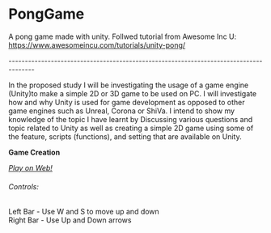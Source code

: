 # PongGame
A pong game made with unity. Follwed tutorial from Awesome Inc U: https://www.awesomeincu.com/tutorials/unity-pong/

--------------------------------------------------------------------------------------<br />

In the proposed study I will be investigating the usage of a game engine (Unity)to make a simple 2D or 3D game to be used on PC. I will investigate how and why Unity is used for game development as opposed to other game engines such as Unreal, Corona or ShiVa. I intend to show my knowledge of the topic I have learnt by Discussing various questions and topic related to Unity as well as creating a simple 2D game using some of the feature, scripts (functions), and setting that are available on Unity.  <br />


**Game Creation**<br />

*[Play on Web!](http://KayleneRameka.github.io/)*

###### Controls: <br />
Left Bar - Use W and S to move up and down <br />
Right Bar - Use Up and Down arrows
